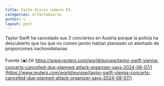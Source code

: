 ```yaml
---
title: Facto diario número 63.
categories: elfactodiario
author: c
layout: post
---
```

Taylor Swift ha cancelado sus 3 conciertos en Austria porque la policía ha descubierto que los que no comen jamón habían planeado un atentado de proporciones nachovidalianas

Fuente (⛲️):[🌐 https://www.reuters.com/world/europe/taylor-swift-vienna-concerts-cancelled-due-planned-attack-organizer-says-2024-08-07/](https://www.reuters.com/world/europe/taylor-swift-vienna-concerts-cancelled-due-planned-attack-organizer-says-2024-08-07/)
